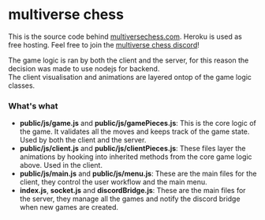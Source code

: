 # multiverse chess

This is the source code behind [multiversechess.com](https://multiversechess.com/). Heroku is used as free hosting. Feel free to join the [multiverse chess discord](https://discord.gg/UgVKykY)!


The game logic is ran by both the client and the server, for this reason the decision was made to use nodejs for backend.  
The client visualisation and animations are layered ontop of the game logic classes.

### What's what

* **public/js/game.js** and **public/js/gamePieces.js**: This is the core logic of the game. It validates all the moves and keeps track of the game state. Used by both the client and the server.
* **public/js/client.js** and **public/js/clientPieces.js**: These files layer the animations by hooking into inherited methods from the core game logic above. Used in the client.
* **public/js/main.js** and **public/js/menu.js**: These are the main files for the client, they control the user workflow and the main menu.
* **index.js**, **socket.js** and **discordBridge.js**: These are the main files for the server, they manage all the games and notify the discord bridge when new games are created.